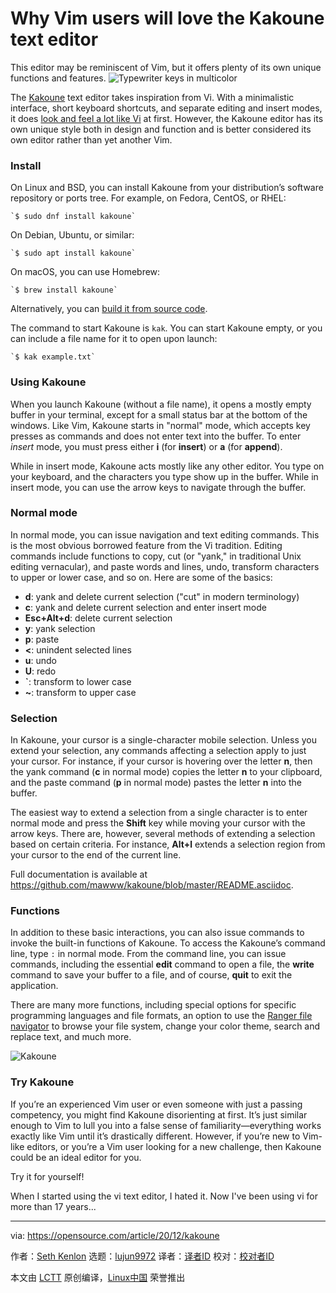 [#]: collector: (lujun9972)
[#]: translator: ( )
[#]: reviewer: ( )
[#]: publisher: ( )
[#]: url: ( )
[#]: subject: (Why Vim users will love the Kakoune text editor)
[#]: via: (https://opensource.com/article/20/12/kakoune)
[#]: author: (Seth Kenlon https://opensource.com/users/seth)

Why Vim users will love the Kakoune text editor
======
This editor may be reminiscent of Vim, but it offers plenty of its own
unique functions and features.
![Typewriter keys in multicolor][1]

The [Kakoune][2] text editor takes inspiration from Vi. With a minimalistic interface, short keyboard shortcuts, and separate editing and insert modes, it does [look and feel a lot like Vi][3] at first. However, the Kakoune editor has its own unique style both in design and function and is better considered its own editor rather than yet another Vim.

### Install

On Linux and BSD, you can install Kakoune from your distribution’s software repository or ports tree. For example, on Fedora, CentOS, or RHEL:


```
`$ sudo dnf install kakoune`
```

On Debian, Ubuntu, or similar:


```
`$ sudo apt install kakoune`
```

On macOS, you can use Homebrew:


```
`$ brew install kakoune`
```

Alternatively, you can [build it from source code][4].

The command to start Kakoune is `kak`. You can start Kakoune empty, or you can include a file name for it to open upon launch:


```
`$ kak example.txt`
```

### Using Kakoune

When you launch Kakoune (without a file name), it opens a mostly empty buffer in your terminal, except for a small status bar at the bottom of the windows. Like Vim, Kakoune starts in "normal" mode, which accepts key presses as commands and does not enter text into the buffer. To enter _insert_ mode, you must press either **i** (for **insert**) or **a** (for **append**).

While in insert mode, Kakoune acts mostly like any other editor. You type on your keyboard, and the characters you type show up in the buffer. While in insert mode, you can use the arrow keys to navigate through the buffer.

### Normal mode

In normal mode, you can issue navigation and text editing commands. This is the most obvious borrowed feature from the Vi tradition. Editing commands include functions to copy, cut (or "yank," in traditional Unix editing vernacular), and paste words and lines, undo, transform characters to upper or lower case, and so on. Here are some of the basics:

  * **d**: yank and delete current selection ("cut" in modern terminology)
  * **c**: yank and delete current selection and enter insert mode
  * **Esc+Alt+d**: delete current selection
  * **y**: yank selection
  * **p**: paste
  * **&lt;**: unindent selected lines
  * **u**: undo
  * **U**: redo
  * **`**: transform to lower case
  * **~**: transform to upper case



### Selection

In Kakoune, your cursor is a single-character mobile selection. Unless you extend your selection, any commands affecting a selection apply to just your cursor. For instance, if your cursor is hovering over the letter **n**, then the yank command (**c** in normal mode) copies the letter **n** to your clipboard, and the paste command (**p** in normal mode) pastes the letter **n** into the buffer.

The easiest way to extend a selection from a single character is to enter normal mode and press the **Shift** key while moving your cursor with the arrow keys. There are, however, several methods of extending a selection based on certain criteria. For instance, **Alt+l** extends a selection region from your cursor to the end of the current line.

Full documentation is available at <https://github.com/mawww/kakoune/blob/master/README.asciidoc>.

### Functions

In addition to these basic interactions, you can also issue commands to invoke the built-in functions of Kakoune. To access the Kakoune’s command line, type `:` in normal mode. From the command line, you can issue commands, including the essential **edit** command to open a file, the **write** command to save your buffer to a file, and of course, **quit** to exit the application.

There are many more functions, including special options for specific programming languages and file formats, an option to use the [Ranger file navigator][5] to browse your file system, change your color theme, search and replace text, and much more.

![Kakoune][6]

### Try Kakoune

If you’re an experienced Vim user or even someone with just a passing competency, you might find Kakoune disorienting at first. It’s just similar enough to Vim to lull you into a false sense of familiarity—everything works exactly like Vim until it’s drastically different. However, if you’re new to Vim-like editors, or you’re a Vim user looking for a new challenge, then Kakoune could be an ideal editor for you.

Try it for yourself!

When I started using the vi text editor, I hated it. Now I've been using vi for more than 17 years...

--------------------------------------------------------------------------------

via: https://opensource.com/article/20/12/kakoune

作者：[Seth Kenlon][a]
选题：[lujun9972][b]
译者：[译者ID](https://github.com/译者ID)
校对：[校对者ID](https://github.com/校对者ID)

本文由 [LCTT](https://github.com/LCTT/TranslateProject) 原创编译，[Linux中国](https://linux.cn/) 荣誉推出

[a]: https://opensource.com/users/seth
[b]: https://github.com/lujun9972
[1]: https://opensource.com/sites/default/files/styles/image-full-size/public/lead-images/osdc-docdish-typewriterkeys-3.png?itok=NyBwMdK_ (Typewriter keys in multicolor)
[2]: https://kakoune.org/
[3]: https://opensource.com/article/20/12/vi-text-editor
[4]: https://github.com/mawww/kakoune
[5]: https://opensource.com/article/20/3/ranger-file-navigator
[6]: https://opensource.com/sites/default/files/kakoune-screenshot.png (Kakoune)

